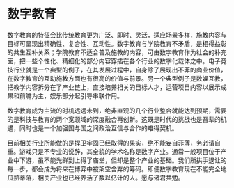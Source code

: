 # 数字教育

数字教育的特征会比传统教育更为广泛、即时、灵活，适应场景多样，施教内容与目标可呈现出精确性、复合性、互动性。数字教育与学院教育不矛盾，是相得益彰的共生互补关系；学院教育不适合普及施教的内容，可由数字教育作为社会的补充面，把一些个性化、精细化的部分内容穿插在各个行业的数字化载体之中。电子竞技行业就是一个典型的例子，在其发展过程中，自身除了展现出不菲的商业价值，在数字教育的互动施教方面也有很高的价值与前景。另一个典型例子是数娱互教，把教学内容拆分在了产业链上，直接培养相关的目标人才，运营项目内容以展示成果和前瞻为主，娱乐部分起引导串联作用。

数字教育成为主流的时机远远未到，绝非直观的几个行业整合就能达到预期，需要的是科技与教育的两个宽领域的深度融合再创新。这既是时代的挑战也是吾辈的机遇，同时也是一个加强国与国之间政治互信与合作的难得契机。

目前相关行业所能做的是捍卫牢固已经取得的果实，绝不能妄自菲薄，务必请自重。游戏只是不专业的说辞，其全貌的学术名称是数字产业。通常一般项目位于产业中下游，虽不能光鲜到上得了庙堂，但却是整个产业的基础。我们所拱手退让的每一步，都会成为将来在博弈中被架空舍弃的筹码。即便数字教育现在不能完全地瓜熟蒂落，相关产业也已经养活了数以亿计的人。愿与诸君共勉。